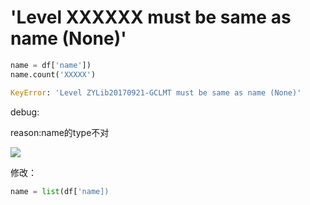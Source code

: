 #  'Level XXXXXX must be same as name (None)'

~~~python
name = df['name'])
name.count('XXXXX')
~~~

```python
KeyError: 'Level ZYLib20170921-GCLMT must be same as name (None)'
```

debug:

reason:name的type不对

![](https://i.loli.net/2018/12/20/5c1b0a994d0c4.jpg)

修改：

~~~python
name = list(df['name])
~~~

